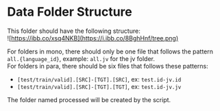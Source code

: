 # Data Folder Structure

This folder should have the following structure:<br>
![https://ibb.co/xsq4NKB](https://i.ibb.co/8BghHnf/tree.png)<br>

For folders in mono, there should only be one file that follows the pattern `all.{language_id}`, example: `all.jv` for the jv folder.<br>
For folders in para, there should be six files that follows these patterns:
- `[test/train/valid].[SRC]-[TGT].[SRC]`, ex: `test.id-jv.id`
- `[test/train/valid].[SRC]-[TGT].[TGT]`, ex: `test.id-jv.jv`

The folder named processed will be created by the script.

